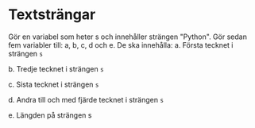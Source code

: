 # Textsträngar
Gör en variabel som heter s och innehåller strängen "Python".
Gör sedan fem variabler till: a, b, c, d och e.
De ska innehålla:
  a. Första tecknet i strängen `s`
  
  b. Tredje tecknet i strängen `s`
  
  c. Sista tecknet i strängen `s`
  
  d. Andra till och med fjärde tecknet i strängen `s`
  
  e. Längden på strängen s